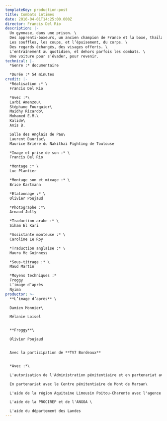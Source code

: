 ```yaml
---
templateKey: production-post
title: Combats intimes
date: 2016-04-01T14:25:00.000Z
director: Francis Del Rio
description: |-
  Un gymnase, dans une prison. \
  Des apprenti-boxeurs, un ancien champion de France et la boxe, thaïlandaise. \
  Les souffles, les coups, et l’épuisement, du corps. \
  Des regards échangés, des visages offerts. \
  L’entraînement au quotidien, et dehors parfois les combats. \
  Une voiture pour s’évader, pour revenir.
technical: |-
  *Genre :* documentaire

  *Durée :* 54 minutes
credit: |-
  *Réalisation :* \
  Francis Del Rio

  *Avec :*\
  Larbi Amenzou\
  Stéphane Fourquier\
  Maidhy Ricardo\
  Mohamed E.M.\
  Kalide\
  Anis B.

  Salle des Anglais de Pau\
  Laurent Dauriac\
  Maurice Brière du Nakithaï Fighting de Toulouse

  *Image et prise de son :* \
  Francis Del Rio

  *Montage :* \
  Luc Plantier

  *Montage son et mixage :* \
  Brice Kartmann

  *Etalonnage :* \
  Olivier Poujaud

  *Photographe :*\
  Arnaud Jolly

  *Traduction arabe :* \
  Siham El Kari

  *Assistante monteuse :* \
  Caroline Le Roy

  *Traduction anglaise :* \
  Maura Mc Guinness

  *Sous-titrage :* \
  Maud Martin

  *Moyens techniques :*
  Froggy
  L’image d’après
  Nyima
productor: >-
  **L’image d’après** \

  Damien Monnier\

  Mélanie Loisel


  **Froggy**\

  Olivier Poujaud


  Avec la participation de **TV7 Bordeaux**


  *Avec :*\

  L'autorisation de l'Administration pénitentiaire et en partenariat avec la direction inter-régionale des Services pénitentiaires de Bordeaux\

  En partenariat avec le Centre pénitentiaire de Mont de Marsan\

  L'aide de la région Aquitaine Limousin Poitou-Charente avec l'agence ECLA et de Ciclic-Région Centre Val de Loire en partenariat avec le CNC\

  L'aide de la PROCIREP et de l'ANGOA \

  L'aide du département des Landes
---
```

